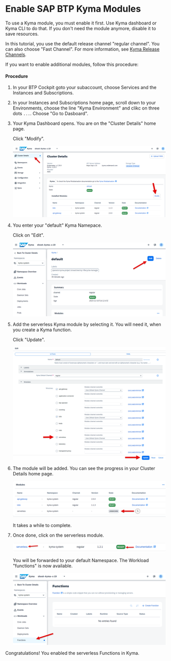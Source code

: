 # Enable SAP BTP Kyma Modules

To use a Kyma module, you must enable it first. Use Kyma dashboard or Kyma CLI to do that. If you don't need the module anymore, disable it to save resources.

In this tutorial, you use the default release channel "regular channel". You can also choose "Fast Channel". For more information, see [Kyma Release Channels](https://help.sap.com/docs/btp/sap-business-technology-platform/kyma-s-modular-approach?locale=en-US).

If you want to enable additional modules, follow this procedure:

#### Procedure

1. In your BTP Cockpit goto your subaccount, choose Services and the Instances and Subscriptions.

2. In your Instances and Subscriptions home page, scroll down to your Environments, choose the line "Kyma Environment" and clikc on three dots `...`. Choose "Go to Dasboard". 

3. Your Kyma Dashboard opens. You are on the "Cluster Details" home page.

    Click "Modify".

    ![](images/23_1_addmodule.png)

4. You enter your "default" Kyma Namepace.

    Click on "Edit".

    ![](images/23_2_addmodule_edit.png)


5. Add the serverless Kyma module by selecting it. You will need it, when you create a Kyma function.

    Click "Update".

    ![](images/23_3_addserverless.png)

6. The module will be added. You can see the progress in your Cluster Details home page.

    ![](images/23_4_addmodule_unknown.png)

    It takes a while to complete.

    

7. Once done, click on the serverless module.

    ![](images/23_5_addmodule_ready.png)

    You will be forwarded to your default Namespace. The Workload "functions" is now available.

    ![](images/23_6_addmodule_functions.png)


Congratulations! You enabled the serverless Functions in Kyma. 